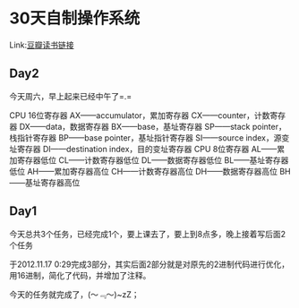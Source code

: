 30天自制操作系统
============================
Link:[豆瓣读书链接](http://book.douban.com/subject/11530329/)

Day2
----------------------------
今天周六，早上起来已经中午了=.=

CPU 16位寄存器
AX——accumulator，累加寄存器
CX——counter，计数寄存器
DX——data，数据寄存器
BX——base，基址寄存器
SP——stack pointer，栈指针寄存器
BP——base pointer，基址指针寄存器
SI——source index，源变址寄存器
DI——destination index，目的变址寄存器
CPU 8位寄存器
AL——累加寄存器低位
CL——计数寄存器低位
DL——数据寄存器低位
BL——基址寄存器低位
AH——累加寄存器高位
CH——计数寄存器高位
DH——数据寄存器高位
BH——基址寄存器高位

Day1
----------------------------
今天总共3个任务，已经完成1个，要上课去了，要上到8点多，晚上接着写后面2个任务

于2012.11.17 0:29完成3部分，其实后面2部分就是对原先的2进制代码进行优化，用16进制，简化了代码，并增加了注释。

今天的任务就完成了，(～﹃～)~zZ；